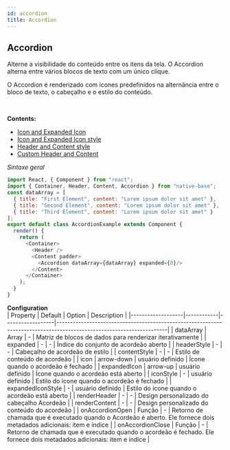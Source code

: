 ```yaml
---
id: accordion
title: Accordion
---
```



## Accordion

Alterne a visibilidade do conteúdo entre os itens da tela. O Accordion alterna entre vários blocos de texto com um único clique.

O Accordion é renderizado com ícones predefinidos na alternância entre o bloco de texto, o cabeçalho e o estilo do conteúdo.

<br />


**Contents:**
* [Icon and Expanded Icon](Components.md#accordion-icon-headref)
* [Icon and Expanded Icon style](Components.md#accordion-icon-style-headref)
* [Header and Content style](Components.md#accordion-header-content-headref)
* [Custom Header and Content](Components.md#accordion-custom-header-content-headref)

*Sintaxe geral*

```js
import React, { Component } from "react";
import { Container, Header, Content, Accordion } from "native-base";
const dataArray = [
  { title: "First Element", content: "Lorem ipsum dolor sit amet" },
  { title: "Second Element", content: "Lorem ipsum dolor sit amet" },
  { title: "Third Element", content: "Lorem ipsum dolor sit amet" }
];
export default class AccordionExample extends Component {
  render() {
    return (
      <Container>
        <Header />
        <Content padder>
          <Accordion dataArray={dataArray} expanded={0}/>
        </Content>
      </Container>
    );
  }
}
```


**Configuration**<br />
| Property          | Default    | Option           | Description                                                                                                          |
|-------------------|------------|------------------|----------------------------------------------------------------------------------------------------------------------|
|     dataArray     | Array      | -                | Matriz de blocos de dados para renderizar iterativamente                                                             |
| expanded          | -          | -                | Índice do conjunto de acordeão aberto                                                                                |
| headerStyle       | -          | -                | Cabeçalho de acordeão de estilo                                                                                      |
| contentStyle      | -          | -                | Estilo de conteúdo de acordeão                                                                                       |
| icon              | arrow-down | usuário definido | Ícone quando o acordeão é fechado                                                                                    |
| expandedIcon      | arrow-up   | usuário definido | Ícone quando o acordeão está aberto                                                                                  |
| iconStyle         | -          | usuário definido | Estilo do ícone quando o acordeão é fechado                                                                          |
| expandedIconStyle | -          | usuário definido | Estilo do ícone quando o acordeão está aberto                                                                        |
| renderHeader      | -          | -                | Design personalizado do cabeçalho Acordeão                                                                           |
| renderContent     | -          | -                | Design personalizado do conteúdo do acordeão                                                                         |
| onAccordionOpen   | Função     | -                | Retorno de chamada que é executado quando o Acordeão é aberto. Ele fornece dois metadados adicionais: item e índice  |
| onAccordionClose  | Função     | -                | Retorno de chamada que é executado quando o acordeão é fechado. Ele fornece dois metadados adicionais: item e índice |